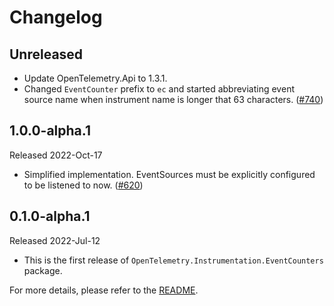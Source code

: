 # Changelog

## Unreleased

* Update OpenTelemetry.Api to 1.3.1.
* Changed `EventCounter` prefix to `ec` and started abbreviating event source name
  when instrument name is longer that 63 characters.
  ([#740](https://github.com/open-telemetry/opentelemetry-dotnet-contrib/pull/740))

## 1.0.0-alpha.1

Released 2022-Oct-17

* Simplified implementation. EventSources must be explicitly configured to be
  listened to now.
  ([#620](https://github.com/open-telemetry/opentelemetry-dotnet-contrib/pull/620))

## 0.1.0-alpha.1

Released 2022-Jul-12

* This is the first release of `OpenTelemetry.Instrumentation.EventCounters` package.

For more details, please refer to the [README](README.md).
